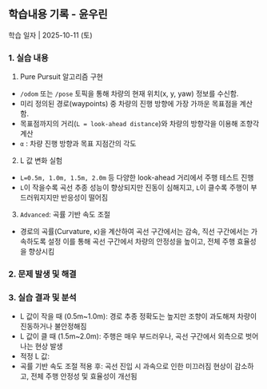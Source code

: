 ## 학습내용 기록 - 윤우린

학습 일자 | 2025-10-11 (토)

### 1. 실습 내용
1) Pure Pursuit 알고리즘 구현
- `/odom` 또는 `/pose` 토픽을 통해 차량의 현재 위치(x, y, yaw) 정보를 수신함.
- 미리 정의된 경로(waypoints) 중 차량의 진행 방향에 가장 가까운 목표점을 계산함.
- 목표점까지의 거리(`L = look-ahead distance`)와 차량의 방향각을 이용해 조향각 계산
- `α` : 차량 진행 방향과 목표 지점간의 각도​
  
2) L 값 변화 실험
- `L=0.5m, 1.0m, 1.5m, 2.0m` 등 다양한 look-ahead 거리에서 주행 테스트 진행
- `L`이 작을수록 곡선 추종 성능이 향상되지만 진동이 심해지고, `L`이 클수록 주행이 부드러워지지만 반응성이 떨어짐

3) `Advanced`: 곡률 기반 속도 조절
- 경로의 곡률(Curvature, κ)을 계산하여 곡선 구간에서는 감속, 직선 구간에서는 가속하도록 설정
  이를 통해 곡선 구간에서 차량의 안정성을 높이고, 전체 주행 효율성을 향상시킴

### 2. 문제 발생 및 해결

### 3. 실습 결과 및 분석
- L 값이 작을 때 (0.5m~1.0m): 경로 추종 정확도는 높지만 조향이 과도해져 차량이 진동하거나 불안정해짐
- L 값이 클 때 (1.5m~2.0m): 주행은 매우 부드러우나, 곡선 구간에서 외측으로 벗어나는 현상 발생
- 적정 L 값: 
- 곡률 기반 속도 조절 적용 후: 곡선 진입 시 과속으로 인한 미끄러짐 현상이 감소하고, 전체 주행 안정성 및 효율성이 개선됨
